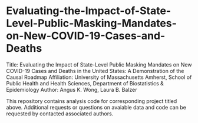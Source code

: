 # Evaluating-the-Impact-of-State-Level-Public-Masking-Mandates-on-New-COVID-19-Cases-and-Deaths
Title: Evaluating the Impact of State-Level Public Masking Mandates on New COVID-19 Cases and Deaths in the United States: A Demonstration of the Causal Roadmap
Affiliation: University of Massachusetts Amherst, School of Public Health and Health Sciences, Department of Biostatistics & Epidemiology
Author: Angus K. Wong, Laura B. Balzer

This repository contains analysis code for corresponding project titled above. Additional requests or questions on avaiable data and code can be requested by contacted associated authors.
